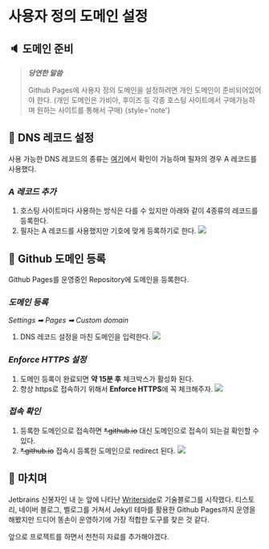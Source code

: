 # 사용자 정의 도메인 설정

## 🔈 도메인 준비

> ***당연한 말씀***
> 
> Github Pages에 사용자 정의 도메인을 설정하려면 개인 도메인이 준비되어있어야 한다.
> (개인 도메인은 가비아, 후이즈 등 각종 호스팅 사이트에서 구매가능하며 원하는 사이트를 통해서 구매)
{style='note'}

## 💎 DNS 레코드 설정
사용 가능한 DNS 레코드의 종류는 [여기](https://docs.github.com/ko/pages/configuring-a-custom-domain-for-your-github-pages-site/managing-a-custom-domain-for-your-github-pages-site#dns-records-for-your-custom-domain)에서 확인이 가능하며 필자의 경우 A 레코드를 사용했다.

### ***A 레코드 추가***
1. 호스팅 사이트마다 사용하는 방식은 다를 수 있지만 아래와 같이 4종류의 레코드를 등록한다.
2. 필자는 A 레코드를 사용했지만 기호에 맞게 등록하기로 한다.
![](20241125_083158.png)

## 🍨 Github 도메인 등록
Github Pages를 운영중인 Repository에 도메인을 등록한다.

### ***도메인 등록***
*Settings ➡ Pages ➡ Custom domain*
1. DNS 레코드 설정을 마친 도메인을 입력한다.
![](20241125_082905.png)

### ***Enforce HTTPS 설정***
1. 도메인 등록이 완료되면 **약 15분 후** 체크박스가 활성화 된다.
2. 항상 https로 접속하기 위해서 **Enforce HTTPS**에 꼭 체크해주자.
![](20241125_083307.png)

### ***접속 확인***
1. 등록한 도메인으로 접속하면 ~~*.github.io~~ 대신 도메인으로 접속이 되는걸 확인할 수 있다.
2. ~~*.github.io~~ 접속시 등록한 도메인으로 redirect 된다.
![](20241125_134247.png)

## 👋 마치며
Jetbrains 신봉자인 내 눈 앞에 나타난 [Writerside](https://www.jetbrains.com/ko-kr/writerside/)로 기술블로그를 시작했다.
티스토리, 네이버 블로그, 벨로그를 거쳐서 Jekyll 테마를 활용한 Github Pages까지 운영을 해봤지만 드디어 똥손이 운영하기에 가장 적합한 도구를 찾은 것 같다.

앞으로 프로젝트를 하면서 천천히 자료를 추가해야겠다.

<br/>

<s id="adsense-bar"></s>
